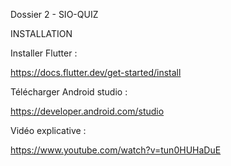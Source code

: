 Dossier 2 - SIO-QUIZ

INSTALLATION 

Installer Flutter :

https://docs.flutter.dev/get-started/install

Télécharger Android studio : 

https://developer.android.com/studio

Vidéo explicative : 

https://www.youtube.com/watch?v=tun0HUHaDuE
